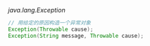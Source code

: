 *java.lang.Exception*
```java
// 用给定的原因构造一个异常对象
Exception(Throwable cause);
Exception(String message, Throwable cause);
```